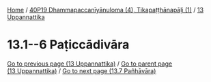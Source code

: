 
[Home](/) / [40P19 Dhammapaccanīyānuloma (4), Tikapaṭṭhānapāḷi (1)](...md) / [13 Uppannattika](../40P19/13.md)

# 13.1--6 Paṭiccādivāra

[Go to previous page (13 Uppannattika)](../40P19/13.md) / [Go to parent page (13 Uppannattika)](../40P19/13.md) / [Go to next page (13.7 Pañhāvāra)](13.7.md)


